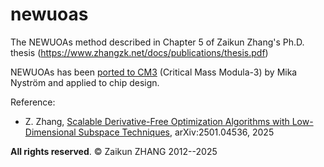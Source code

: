 # newuoas
The NEWUOAs method described in Chapter 5 of Zaikun Zhang's Ph.D. thesis (https://www.zhangzk.net/docs/publications/thesis.pdf)

NEWUOAs has been [ported to CM3](https://github.com/modula3/cm3/blob/master/caltech-other/newuoa/src/NewUOAs.m3) (Critical Mass Modula-3) by Mika Nyström and applied to chip design.

Reference: 

- Z. Zhang, [Scalable Derivative-Free Optimization Algorithms with Low-Dimensional Subspace Techniques](https://arxiv.org/abs/2501.04536), arXiv:2501.04536, 2025

**All rights reserved**.
© Zaikun ZHANG 2012--2025
